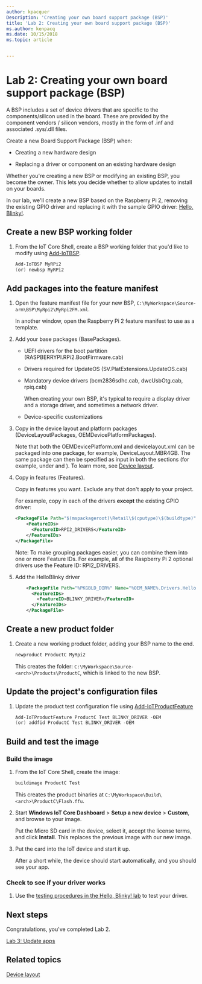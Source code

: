```yaml
---
author: kpacquer
Description: 'Creating your own board support package (BSP)'
title: 'Lab 2: Creating your own board support package (BSP)'
ms.author: kenpacq
ms.date: 10/15/2018
ms.topic: article


---
```


# Lab 2: Creating your own board support package (BSP)

A BSP includes a set of device drivers that are specific to the components/silicon used in the board. These are provided by the component vendors / silicon vendors, mostly in the form of .inf and associated .sys/.dll files.

Create a new Board Support Package (BSP) when:

- Creating a new hardware design

- Replacing a driver or component on an existing hardware design

Whether you're creating a new BSP or modifying an existing BSP, you become the owner. This lets you decide whether to allow updates to install on your boards.

In our lab, we'll create a new BSP based on the Raspberry Pi 2, removing the existing GPIO driver and replacing it with the sample GPIO driver: [Hello, Blinky!](https://developer.microsoft.com/windows/iot/samples/driverlab).

## <span id="Create_a_new_BSP_working_folder"></span><span id="create_a_new_bsp_working_folder"></span><span id="CREATE_A_NEW_BSP_FILE"></span>Create a new BSP working folder

1. From the IoT Core Shell, create a BSP working folder that you'd like to modify using [Add-IoTBSP](https://github.com/ms-iot/iot-adk-addonkit/blob/master/Tools/IoTCoreImaging/Docs/Add-IoTBSP.md).

    ``` powershell
    Add-IoTBSP MyRPi2
    (or) newbsp MyRPi2
    ```

## <span id="Add_packages_into_the_feature_manifest"></span>Add packages into the feature manifest

1. Open the feature manifest file for your new BSP, `C:\MyWorkspace\Source-arm\BSP\MyRpi2\MyRpi2FM.xml`.

    In another window, open the Raspberry Pi 2 feature manifest to use as a template.

2. Add your base packages (BasePackages).

   - UEFI drivers for the boot partition (RASPBERRYPI.RPi2.BootFirmware.cab)

   - Drivers required for UpdateOS (SV.PlatExtensions.UpdateOS.cab)

   - Mandatory device drivers (bcm2836sdhc.cab, dwcUsbOtg.cab, rpiq.cab)

     When creating your own BSP, it's typical to require a display driver and a storage driver, and sometimes a network driver.

   - Device-specific customizations

3. Copy in the device layout and platform packages (DeviceLayoutPackages, OEMDevicePlatformPackages).

    Note that both the OEMDevicePlatform.xml and devicelayout.xml can be packaged into one package, for example, DeviceLayout.MBR4GB. The same package can then be specified as input in both the sections (for example, under <OEMDevicePlatformPackages> and <DeviceLayoutPackages>).  To learn more, see [Device layout](device-layout.md).

4. Copy in features (Features).

    Copy in features you want. Exclude any that don't apply to your project.

    For example, copy in each of the drivers **except** the existing GPIO driver:

    ``` xml
    <PackageFile Path="$(mspackageroot)\Retail\$(cputype)\$(buildtype)" Name="RASPBERRYPI.RPi2.GPIO.cab">
        <FeatureIDs>
          <FeatureID>RPI2_DRIVERS</FeatureID>
        </FeatureIDs>
    </PackageFile>
    ```

    Note: To make grouping packages easier, you can combine them into one or more Feature IDs. For example, all of the Raspberry Pi 2 optional drivers use the Feature ID: RPI2_DRIVERS.

5. Add the HelloBlinky driver

    ``` xml
        <PackageFile Path="%PKGBLD_DIR%" Name="%OEM_NAME%.Drivers.HelloBlinky.cab">
          <FeatureIDs>
            <FeatureID>BLINKY_DRIVER</FeatureID>
          </FeatureIDs>
        </PackageFile>
    ```

## <span id="Create_a_new_product_folder"></span><span id="create_a_new_product_and_folder"></span><span id="CREATE_A_NEW_PRODUCT_FOLDER"></span>Create a new product folder

1. Create a new working product folder, adding your BSP name to the end.

    ``` powershell
    newproduct ProductC MyRpi2
    ```

    This creates the folder: `C:\MyWorkspace\Source-<arch>\Products\ProductC`, which is linked to the new BSP.

## <span id="Update_the_project_s_configuration_files"></span><span id="update_the_project_s_configuration_files"></span><span id="UPDATE_THE_PROJECT_S_CONFIGURATION_FILES"></span>Update the project's configuration files

1.  Update the product test configuration file using [Add-IoTProductFeature](https://github.com/ms-iot/iot-adk-addonkit/blob/master/Tools/IoTCoreImaging/Docs/Add-IoTProductFeature.md)

    ``` powershell
    Add-IoTProductFeature ProductC Test BLINKY_DRIVER -OEM
    (or) addfid ProductC Test BLINKY_DRIVER -OEM
    ```

## <span id="Build_and_test_the_image"></span><span id="build_and_test_the_image"></span><span id="BUILD_AND_TEST_THE_IMAGE"></span>Build and test the image

### Build the image

1. From the IoT Core Shell, create the image:

    ``` powershell
    buildimage ProductC Test
    ```

    This creates the product binaries at `C:\MyWorkspace\Build\<arch>\ProductC\Flash.ffu`.

2. Start **Windows IoT Core Dashboard** &gt; **Setup a new device** &gt; **Custom**, and browse to your image.

    Put the Micro SD card in the device, select it, accept the license terms, and click **Install**. This replaces the previous image with our new image.

3. Put the card into the IoT device and start it up.

    After a short while, the device should start automatically, and you should see your app.

### Check to see if your driver works

1. Use the [testing procedures in the Hello, Blinky! lab](https://developer.microsoft.com/windows/iot/samples/driverlab3) to test your driver.

## <span id="Next_steps"></span><span id="next_steps"></span><span id="NEXT_STEPS"></span>Next steps

Congratulations, you've completed Lab 2.

[Lab 3: Update apps](https://docs.microsoft.com/windows-hardware/service/iot/updating-iot-core-apps)

## <span id="Related_topics"></span>Related topics

[Device layout](device-layout.md)